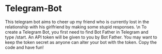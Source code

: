 # Telegram-Bot
This telegram bot aims to cheer up my friend who is currently lost in the relationship with his girlfriend by making some stupid responses. \n
To create a Telegram Bot, you first need to find Bot Father in Telegram and type /start.
An API token will be given to you by Bot Father.
You may want to keep the token secret as anyone can alter your bot with the token.
Copy the code and have fun!
